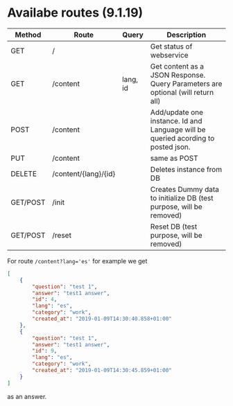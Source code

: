 # Availabe routes (9.1.19)

| Method   | Route                | Query    | Description                                                                       |
|----------|----------------------|----------|-----------------------------------------------------------------------------------|
| GET      | /                    |          | Get status of webservice                                                          |
| GET      | /content             | lang, id | Get content as a JSON Response. Query Parameters are optional (will return all)   |
| POST     | /content             |          | Add/update one instance. Id and Language will be queried acording to posted json. |
| PUT      | /content             |          | same as POST                                                                      |
| DELETE   | /content/{lang}/{id} |          | Deletes instance from DB                                                          |
| GET/POST | /init                |          | Creates Dummy data to initialize DB (test purpose, will be removed)               |
| GET/POST | /reset               |          | Reset DB (test purpose, will be removed)                                          |

For route `/content?lang='es'` for example we get

```json
[
    {
        "question": "test 1",
        "answer": "test1 answer",
        "id": 4,
        "lang": "es",
        "category": "work",
        "created_at": "2019-01-09T14:30:40.858+01:00"
    },
    {
        "question": "test 1",
        "answer": "test1 answer",
        "id": 9,
        "lang": "es",
        "category": "work",
        "created_at": "2019-01-09T14:30:45.859+01:00"
    }
]
```

as an answer. 

